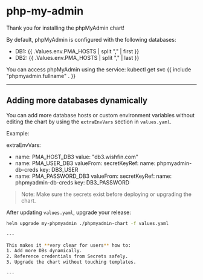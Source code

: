 # php-my-admin
Thank you for installing the phpMyAdmin chart!

By default, phpMyAdmin is configured with the following databases:
  - DB1: {{ .Values.env.PMA_HOSTS | split "," | first }}
  - DB2: {{ .Values.env.PMA_HOSTS | split "," | last }}

You can access phpMyAdmin using the service:
  kubectl get svc {{ include "phpmyadmin.fullname" . }}

---

## Adding more databases dynamically

You can add more database hosts or custom environment variables without editing the chart by using the `extraEnvVars` section in `values.yaml`.

Example:

extraEnvVars:
  - name: PMA_HOST_DB3
    value: "db3.wishfin.com"
  - name: PMA_USER_DB3
    valueFrom:
      secretKeyRef:
        name: phpmyadmin-db-creds
        key: DB3_USER
  - name: PMA_PASSWORD_DB3
    valueFrom:
      secretKeyRef:
        name: phpmyadmin-db-creds
        key: DB3_PASSWORD

> Note: Make sure the secrets exist before deploying or upgrading the chart.

After updating `values.yaml`, upgrade your release:

```bash
helm upgrade my-phpmyadmin ./phpmyadmin-chart -f values.yaml

---

This makes it **very clear for users** how to:  
1. Add more DBs dynamically.  
2. Reference credentials from Secrets safely.  
3. Upgrade the chart without touching templates.  

---
